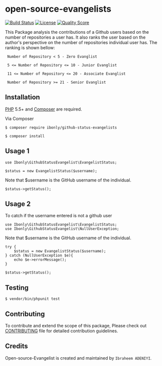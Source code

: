 # open-source-evangelists

[![Build Status](https://travis-ci.org/andela-iadeniyi/open-source-evangelists.svg)](https://travis-ci.org/andela-iadeniyi/open-source-evangelists)
[![License](http://img.shields.io/:license-mit-blue.svg)](https://github.com/andela-iadeniyi/open-source-evangelists/blob/master/LICENSE)
[![Quality Score](https://img.shields.io/scrutinizer/g/andela-iadeniyi/open-source-evangelists.svg?style=flat-square)](https://scrutinizer-ci.com/g/andela-iadeniyi/open-source-evangelists)

This Package analysis the contributions of a Github users based on the number of repositories a user has.
It also ranks the user based on the author's perspective on the number of repositories individual user has.
The ranking is shown bellow:

` Number of Repository < 5 - Zero Evanglist`

` 5 <= Number of Repository <= 10 - Junior Evanglist`

` 11 <= Number of Repository <= 20 - Associate Evanglist`

` Number of Repository >= 21 - Senior Evanglist`


## Installation

[PHP](https://php.net) 5.5+ and [Composer](https://getcomposer.org) are required.

Via Composer

```
$ composer require ibonly/github-status-evangelists
```

```
$ composer install
```

## Usage 1
```
use Ibonly\GithubStatusEvangelist\EvangelistStatus;
```
```
$status = new EvangelistStatus($username);
```
Note that $username is the GitHub username of the individual.

```
$status->getStatus();
```

## Usage 2

To catch if the username entered is not a github user

```
use Ibonly\GithubStatusEvangelist\EvangelistStatus;
use Ibonly\GithubStatusEvangelist\NullUserException;
```
Note that $username is the GitHub username of the individual.

```
try {
    $status = new EvangelistStatus($username);
} catch (NullUserException $e){
    echo $e->errorMessage();
}
```

```
$status->getStatus();
```

## Testing
```
$ vendor/bin/phpunit test
```

## Contributing
To contribute and extend the scope of this package,
Please check out [CONTRIBUTING](CONTRIBUTING.md) file for detailed contribution guidelines.

## Credits

Open-source-Evangelist is created and maintained by `Ibraheem ADENIYI`.
